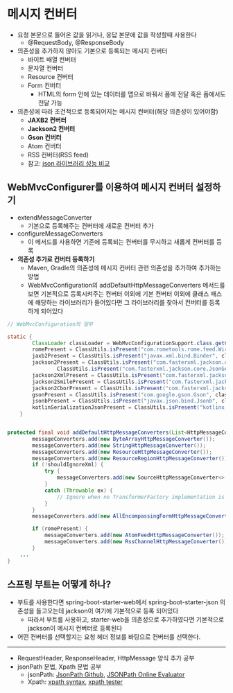# 메시지 컨버터

- 요청 본문으로 들어온 값을 읽거나, 응답 본문에 값을 작성할때 사용한다
  - @RequestBody, @ResponseBody
- 의존성을 추가하지 않아도 기본으로 등록되는 메시지 컨버터
  - 바이트 배열 컨버터
  - 문자열 컨버터
  - Resource 컨버터
  - Form 컨버터
    - HTML의 form 안에 있는 데이터를 맵으로 바꿔서 폼에 전달 혹은 폼에서도 전달 가능
- 의존성에 따라 조건적으로 등록되어지는 메시지 컨버터(해당 의존성이 있어야함)
  - **JAXB2 컨버터**
  - **Jackson2 컨버터**
  - **Gson 컨버터**
  - Atom 컨버터
  - RSS 컨버터(RSS feed)
  - 참고: [json 라이브러리 성능 비교](https://dzone.com/articles/the-ultimate-json-library-jsonsimple-vs-gson-vs-ja)

## WebMvcConfigurer를 이용하여 메시지 컨버터 설정하기

- extendMessageConverter
  - 기본으로 등록해주는 컨버터에 새로운 컨버터 추가
- configureMessageConverters
  - 이 메서드를 사용하면 기존에 등록되는 컨버터를 무시하고 새롭게 컨버터를 등록
- **의존성 추가로 컨버터 등록하기**
  - Maven, Gradle의 의존성에 메시지 컨버터 관련 의존성을 추가하여 추가하는 방법
  - WebMvcConfiguration의 addDefaultHttpMessageConverters 메서드를 보면 기본적으로 등록시켜주는 컨버터 이외에 기본 컨버터 이외에 클래스 패스에 해당하는 라이브러리가 들어있다면 그 라이브러리를 찾아서 컨버터를 등록하게 되어있다

```java
// WebMvcConfiguration의 일부

static {
		ClassLoader classLoader = WebMvcConfigurationSupport.class.getClassLoader();
		romePresent = ClassUtils.isPresent("com.rometools.rome.feed.WireFeed", classLoader);
		jaxb2Present = ClassUtils.isPresent("javax.xml.bind.Binder", classLoader);
		jackson2Present = ClassUtils.isPresent("com.fasterxml.jackson.databind.ObjectMapper", classLoader) &&
				ClassUtils.isPresent("com.fasterxml.jackson.core.JsonGenerator", classLoader);
		jackson2XmlPresent = ClassUtils.isPresent("com.fasterxml.jackson.dataformat.xml.XmlMapper", classLoader);
		jackson2SmilePresent = ClassUtils.isPresent("com.fasterxml.jackson.dataformat.smile.SmileFactory", classLoader);
		jackson2CborPresent = ClassUtils.isPresent("com.fasterxml.jackson.dataformat.cbor.CBORFactory", classLoader);
		gsonPresent = ClassUtils.isPresent("com.google.gson.Gson", classLoader);
		jsonbPresent = ClassUtils.isPresent("javax.json.bind.Jsonb", classLoader);
		kotlinSerializationJsonPresent = ClassUtils.isPresent("kotlinx.serialization.json.Json", classLoader);
	}


protected final void addDefaultHttpMessageConverters(List<HttpMessageConverter<?>> messageConverters) {
		messageConverters.add(new ByteArrayHttpMessageConverter());
		messageConverters.add(new StringHttpMessageConverter());
		messageConverters.add(new ResourceHttpMessageConverter());
		messageConverters.add(new ResourceRegionHttpMessageConverter());
		if (!shouldIgnoreXml) {
			try {
				messageConverters.add(new SourceHttpMessageConverter<>());
			}
			catch (Throwable ex) {
				// Ignore when no TransformerFactory implementation is available...
			}
		}
		messageConverters.add(new AllEncompassingFormHttpMessageConverter());

		if (romePresent) {
			messageConverters.add(new AtomFeedHttpMessageConverter());
			messageConverters.add(new RssChannelHttpMessageConverter());
		}
    ...
}
```

## 스프링 부트는 어떻게 하나?

- 부트를 사용한다면 spring-boot-starter-web에서 spring-boot-starter-json 의존성을 들고오는데 jackson이 여기에 기본적으로 등록 되어있다
  - 따라서 부트를 사용하고, starter-web을 의존성으로 추가하였다면 기본적으로 jackson이 메시지 컨버터로 등록된다
- 어떤 컨버터를 선택할지는 요청 헤더 정보를 바탕으로 컨버터를 선택한다.

---

- RequestHeader, ResponseHeader, HttpMessage 양식 추가 공부
- jsonPath 문법, Xpath 문법 공부
  - jsonPath: [JsonPath Github](https://github.com/json-path/JsonPath), [JSONPath Online Evaluator](http://jsonpath.com/)
  - Xpath: [xpath syntax](https://www.w3schools.com/xml/xpath_syntax.asp), [xpath tester](https://www.freeformatter.com/xpath-tester.html)
